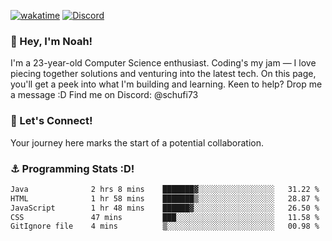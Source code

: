 [![wakatime](https://wakatime.com/badge/user/018b5c7c-fde2-4105-aa96-f5c758abb0a2.svg)](https://wakatime.com/@018b5c7c-fde2-4105-aa96-f5c758abb0a2)
[![Discord](https://img.shields.io/badge/Discord-5865F2?style=flat&logo=discord&logoColor=white)](https://discord.gg/eAW8AGXaGu)



### 👋 Hey, I'm Noah!
I'm a 23-year-old Computer Science enthusiast. Coding's my jam — I love piecing together solutions and venturing into the latest tech. On this page, you'll get a peek into what I'm building and learning. Keen to help? Drop me a message :D 
Find me on Discord: @schufi73

### 🤝 Let's Connect!
Your journey here marks the start of a potential collaboration.

### ⚓ Programming Stats :D!
<!--START_SECTION:waka-->

```txt
Java              2 hrs 8 mins    ███████▓░░░░░░░░░░░░░░░░░   31.22 %
HTML              1 hr 58 mins    ███████▒░░░░░░░░░░░░░░░░░   28.87 %
JavaScript        1 hr 48 mins    ██████▓░░░░░░░░░░░░░░░░░░   26.50 %
CSS               47 mins         ███░░░░░░░░░░░░░░░░░░░░░░   11.58 %
GitIgnore file    4 mins          ▒░░░░░░░░░░░░░░░░░░░░░░░░   00.98 %
```

<!--END_SECTION:waka-->
